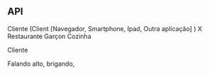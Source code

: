 ## API 

Cliente (Client [Navegador, Smartphone, Ipad, Outra aplicação] )
    X
Restaurante
    Garçon
    Cozinha

Cliente

Falando alto, brigando, 
